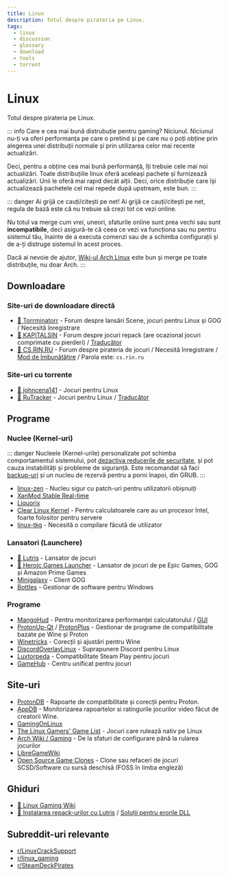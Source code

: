 ```yaml
---
title: Linux
description: Totul despre pirateria pe Linux.
tags:
  - linux
  - discussion
  - glossary
  - download
  - tools
  - torrent
---
```


# Linux

Totul despre pirateria pe Linux.

::: info Care e cea mai bună distrubuție pentru gaming?
Niciunul. Niciunul nu-ți va oferi performanța pe care o pretind și pe care nu o poți obține prin alegerea unei distribuții normale și prin utilizarea celor mai recente actualizări.

Deci, pentru a obține cea mai bună performanță, îți trebuie cele mai noi actualizări. Toate distribuțiile linux oferă aceleași pachete și furnizează actualizări. Unii le oferă mai rapid decăt alții. Deci, orice distribuție care își actualizează pachetele cel mai repede după upstream, este bun. 
:::

::: danger Ai grijă ce cauți/citești pe net!
Ai grijă ce cauți/citești pe net, regula de bază este că nu trebuie să crezi tot ce vezi online.

Nu totul va merge cum *vrei*, uneori, sfaturile online sunt prea vechi sau sunt **incompatibile**, deci asigură-te că ceea ce vezi va funcționa sau nu pentru sistemul tău, înainte de a executa comenzi sau de a schimba configurații și de a-ți distruge sistemul în acest proces.

Dacă ai nevoie de ajutor, [Wiki-ul Arch Linux](https://wiki.archlinux.org/) este bun și merge pe toate distribuțile, nu doar Arch.
:::

## Downloadare

### Site-uri de downloadare directă

- [🌟 Torrminatorr](https://forum.torrminatorr.com) - Forum despre lansări Scene,
  jocuri pentru Linux și GOG / Necesită înregistrare
- [🌟 KAPITALSIN](https://kapitalsin.com/forum) - Forum despre jocuri repack
  (are ocazional jocuri comprimate cu pierderi) /
  [Traducător](useful.md#translator)
- [🌟 CS.RIN.RU](https://cs.rin.ru/forum) - Forum despre pirateria de jocuri / Necesită
  înregistrare /
  [Mod de îmbunătățire](https://github.com/SubZeroPL/cs-rin-ru-enhanced-mod) /
  Parola este: `cs.rin.ru`

### Site-uri cu torrente

- [🌟 johncena141](https://1337x.to/user/johncena141/) - Jocuri pentru Linux
- [🌟 RuTracker](https://rutracker.org/forum/viewforum.php?f=899) - Jocuri pentru Linux
  / [Traducător](useful.md#translator)

## Programe

### Nuclee (Kernel-uri)

::: danger
Nucleele (Kernel-urile) personalizate pot schimba comportamentul sistemului, pot [dezactiva reducerile de securitate](https://wiki.archlinux.org/index.php/Kernel_parameters), și pot cauza instabilități și probleme de siguranță. Este recomandat să faci [backup-uri](https://wiki.archlinux.org/title/Backup) și un nucleu de rezervă pentru a porni înapoi, din GRUB.
:::

- [linux-zen](https://github.com/zen-kernel/zen-kernel) - Nucleu sigur cu patch-uri pentru utilizatorii obișnuiți
- [XanMod Stable Real-time](https://xanmod.org)
- [Liquorix](https://liquorix.net)
- [Clear Linux Kernel](https://github.com/clearlinux-pkgs/linux) - Pentru calculatoarele care au un procesor Intel, foarte folositor pentru servere
- [linux-tkg](https://github.com/Frogging-Family/linux-tkg) - Necesită o compilare făcută de utilizator

### Lansatori (Launchere)

- [🌟 Lutris](https://lutris.net) - Lansator de jocuri
- [🌟 Heroic Games Launcher](https://heroicgameslauncher.com) - Lansator de jocuri
  de pe Epic Games, GOG și Amazon Prime Games
- [Minigalaxy](https://sharkwouter.github.io/minigalaxy) - Client GOG
- [Bottles](https://usebottles.com) - Gestionar de software pentru Windows

### Programe

- [MangoHud](https://github.com/flightlessmango/MangoHud) - Pentru monitorizarea
  performanței calculatorului / [GUI](https://github.com/benjamimgois/goverlay)
- [ProtonUp-Qt](https://github.com/DavidoTek/ProtonUp-Qt) / [ProtonPlus](https://github.com/Vysp3r/ProtonPlus) - Gestionar de programe de compatibilitate bazate pe Wine și Proton
- [Winetricks](https://github.com/Winetricks/winetricks) - Corecții și ajustări pentru Wine
- [DiscordOverlayLinux](https://github.com/trigg/Discover) - Suprapunere Discord pentru Linux
- [Luxtorpeda](https://github.com/luxtorpeda-dev/luxtorpeda) - Compatibilitate Steam Play pentru jocuri
- [GameHub](https://tkashkin.github.io/projects/gamehub) - Centru unificat pentru jocuri

## Site-uri

- [ProtonDB](https://www.protondb.com) - Rapoarte de compatibilitate și corecții pentru Proton.
- [AppDB](https://appdb.winehq.org) - Monitorizarea rapoartelor si ratingurile jocurilor video făcut de creatorii Wine.
- [GamingOnLinux](https://www.gamingonlinux.com)
- [The Linux Gamers' Game List](https://www.icculus.org/lgfaq/gamelist.php) - Jocuri care rulează nativ pe Linux
- [Arch Wiki / Gaming](https://wiki.archlinux.org/index.php/Gaming) - De la sfaturi de configurare până la rularea jocurilor
- [LibreGameWiki](https://libregamewiki.org/Main_Page)
- [Open Source Game Clones](https://osgameclones.com/) - Clone sau refaceri de jocuri SCSD/Software cu sursă deschisă (FOSS în limba engleză)

## Ghiduri

- [🌟 Linux Gaming Wiki](https://linux-gaming.kwindu.eu/index.php)
- [🌟 Instalarea repack-urilor cu Lutris](https://www.reddit.com/r/LinuxCrackSupport/comments/yqfirv/how_to_install_fitgirl_or_dodi_windows_repacks_in)
  /
  [Soluții pentru erorile DLL](https://reddit.com/r/LinuxCrackSupport/comments/tirarp/psa_when_installing_repacks_with_custom_wine)

## Subreddit-uri relevante

- [r/LinuxCrackSupport](https://www.reddit.com/r/LinuxCrackSupport)
- [r/linux_gaming](https://www.reddit.com/r/linux_gaming)
- [r/SteamDeckPirates](https://www.reddit.com/r/SteamDeckPirates)

